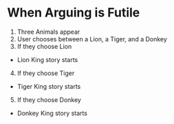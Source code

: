 When Arguing is Futile
=========================

1. Three Animals appear
2. User chooses between a Lion, a Tiger, and a Donkey
3. If they choose Lion
  * Lion King story starts
4. If they choose Tiger
  * Tiger King story starts
5. If they choose Donkey
  * Donkey King story starts
